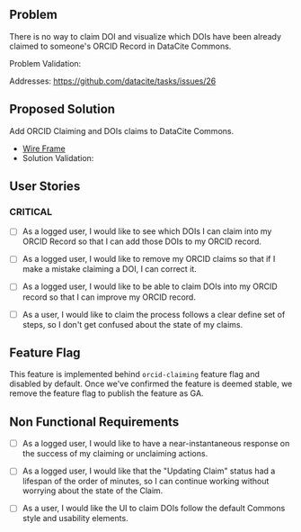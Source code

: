 
## Problem

There is no way to claim DOI and visualize which DOIs have been already claimed to someone's ORCID Record in DataCite Commons.

Problem Validation: 

Addresses: https://github.com/datacite/tasks/issues/26

## Proposed Solution 

Add ORCID Claiming and DOIs claims to DataCite Commons.
- [Wire Frame](https://www.figma.com/file/XY0mHdFJAqI0WkGAdBo3JJ/ORCID-Claiming?node-id=243%3A1)
- Solution Validation: 

## User Stories

### CRITICAL
- [ ] As a logged user, I would like to see which DOIs I can claim into my ORCID Record so that I can add those DOIs to my ORCID record.
- [ ] As a logged user, I would like to remove my ORCID claims so that if I make a mistake claiming a DOI, I can correct it.
- [ ] As a logged user, I would like to be able to claim DOIs into my ORCID record so that I can improve my ORCID record.
- [ ] As a user, I would like to claim the process follows a clear define set of steps, so I don't get confused about the state of my claims.


## Feature Flag

This feature is implemented behind `orcid-claiming` feature flag and disabled by default.
Once we've confirmed the feature is deemed stable, we remove the feature flag to publish the feature as GA.

## Non Functional Requirements

- [ ] As a logged user, I would like to have a near-instantaneous response on the success of my claiming or unclaiming actions.
- [ ] As a logged user, I would like that the "Updating Claim" status had a lifespan of the order of minutes, so I can continue working without worrying about the state of the Claim.
- [ ] As a user, I would like the UI to claim DOIs follow the default Commons style and usability elements.

